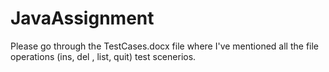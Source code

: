 # JavaAssignment
Please go through the TestCases.docx file where I've mentioned all the file operations (ins, del , list, quit) test scenerios.
